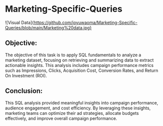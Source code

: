 # Marketing-Specific-Queries

![Visual Data]{https://github.com/joyuwaoma/Marketing-Specific-Queries/blob/main/Marketing%20data.jpg}

## Objective:

The objective of this task is to apply SQL fundamentals to analyze a marketing dataset, focusing on retrieving and summarizing data to extract actionable insights. This analysis includes campaign performance metrics such as Impressions, Clicks, Acquisition Cost, Conversion Rates, and Return On Investment (ROI). 

## Conclusion:

This SQL analysis provided meaningful insights into campaign performance, audience engagement, and cost efficiency. By leveraging these insights, marketing teams can optimize their ad strategies, allocate budgets effectively, and improve overall campaign performance.
